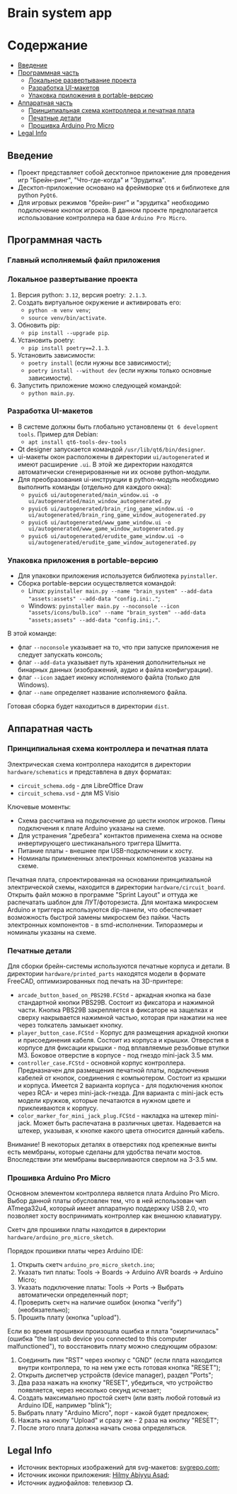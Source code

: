 Brain system app
=====

# Содержание

- [Введение](#введение)
- [Программная часть](#программная-часть)
    - [Локальное развертывание проекта](#локальное-развертывание-проекта)
    - [Разработка UI-макетов](#разработка-ui-макетов)
    - [Упаковка приложения в portable-версию](#упаковка-приложения-в-portable-версию)
- [Аппаратная часть](#аппаратная-часть)
    - [Принципиальная схема контроллера и печатная плата](#принципиальная-схема-контроллера-и-печатная-плата)
    - [Печатные детали](#печатные-детали)
    - [Прошивка Arduino Pro Micro](#прошивка-arduino-pro-micro)
- [Legal Info](#legal-info)

## Введение
<a name='#введение'></a>

- Проект представляет собой десктопное приложение для проведения игр "Брейн-ринг", "Что-где-когда" и "Эрудитка".
- Десктоп-приложение основано на фреймворке `Qt6` и библиотеке для python `PyQt6`.
- Для игровых  режимов "брейн-ринг" и "эрудитка" необходимо подключение кнопок игроков. В данном проекте предполагается использование контроллера на базе `Arduino Pro Micro`.

## Программная часть
<a name='#программная-часть'></a>

### Главный исполняемый файл приложения
<a name='главный-исполняемый-файл-приложения'></a>

### Локальное развертывание проекта
<a name='локальное-развертывание-проекта'></a>

1. Версия python: `3.12`, версия poetry:` 2.1.3`.
2. Создать виртуальное окружение и активировать его:
    - `python -m venv venv`;
    - `source venv/bin/activate`.
3. Обновить pip:
    - `pip install --upgrade pip`.
4. Установить poetry:
    - `pip install poetry==2.1.3`.
5. Установить зависимости:
    - `poetry install` (если нужны все зависимости);
    - `poetry install --without dev` (если нужны только основные зависимости).
6. Запустить приложение можно следующей командой:
    - `python main.py`.

### Разработка UI-макетов
<a name='разработка-ui-макетов'></a>

- В системе должны быть глобально установлены `Qt 6 development tools`. Пример для Debian:
    - `apt install qt6-tools-dev-tools`
- Qt designer запускается командой `/usr/lib/qt6/bin/designer`.
- ui-макеты окон расположены в директории `ui/autogenerated` и имеют расширение `.ui`. В этой же директории находятся автоматически сгенерированные ни их основе python-модули.
- Для преобразования ui-инструкции в python-модуль необходимо выполнить команды (отдельно для каждого окна):
    - `pyuic6 ui/autogenerated/main_window.ui -o ui/autogenerated/main_window_autogenerated.py`
    - `pyuic6 ui/autogenerated/brain_ring_game_window.ui -o ui/autogenerated/brain_ring_game_window_autogenerated.py`
    - `pyuic6 ui/autogenerated/www_game_window.ui -o ui/autogenerated/www_game_window_autogenerated.py`
    - `pyuic6 ui/autogenerated/erudite_game_window.ui -o ui/autogenerated/erudite_game_window_autogenerated.py`

### Упаковка приложения в portable-версию
<a name='упаковка-приложения-в-portable-версию'></a>

- Для упаковки приложения используется библиотека `pyinstaller`.
- Сборка portable-версии осуществляется командой:
    - Linux: `pyinstaller main.py --name "brain_system" --add-data "assets:assets" --add-data "config.ini:."`;
    - Windows: `pyinstaller main.py --noconsole --icon "assets/icons/bulb.ico" --name "brain_system" --add-data "assets;assets" --add-data "config.ini;."`.

В этой команде:
- флаг `--noconsole` указывает на то, что при запуске приложения не следует запускать консоль;
- флаг `--add-data` указывает путь хранения дополнительных не бинарных данных (изображений, аудио и файла конфигурации).
- флаг `--icon` задает иконку исполняемого файла (только для Windows).
- флаг `--name` определяет название исполняемого файла.

Готовая сборка будет находиться в директории `dist`.

## Аппаратная часть
<a name='#аппаратная-часть'></a>

### Принципиальная схема контроллера и печатная плата
<a name='#принципиальная-схема-контроллера-и-печатная-плата'></a>

Электрическая схема контроллера находится в директории `hardware/schematics` и представлена в двух форматах:
- `circuit_schema.odg` - для LibreOffice Draw
- `circuit_schema.vsd` - для MS Visio

Ключевые моменты:
- Схема рассчитана на подключение до шести кнопок игроков. Пины подключения к плате Arduino указаны на схеме.
- Для устранения "дребезга" контактов применена схема на основе инвертирующего шестиканального триггера Шмитта.
- Питание платы - внешнее при USB-подключении к хосту.
- Номиналы примененных электронных компонентов указаны на схеме.

Печатная плата, спроектированная на основании принципиальной электрической схемы, находится в директории `hardware/circuit_board`. Открыть файл можно в программе "Sprint Layout" и оттуда же распечатать шаблон для ЛУТ/фоторезиста. Для монтажа микросхем Arduino и триггера используются dip-панели, что обеспечивает возможность быстрой замены микросхем без пайки. Часть электронных компонентов - в smd-исполнении. Типоразмеры и номиналы указаны на схеме.

### Печатные детали
<a name='#печатные-детали'></a>

Для сборки брейн-системы используются печатные корпуса и детали. В директории `hardware/printed_parts` находятся модели в формате FreeCAD, оптимизированных под печать на 3D-принтере:
- `arcade_button_based_on_PBS29B.FCStd` - аркадная кнопка на базе стандартной кнопки PBS29B. Состоит из фиксатора и нажимной части. Кнопка PBS29B закрепляется в фиксаторе на защелках и сверху накрывается нажимной частью, которая при нажатии на нее через толкатель замыкает кнопку.
- `player_button_case.FCStd` -  Корпус для размещения аркадной кнопки и присоединения кабеля. Состоит из корпуса и крышки. Отверстия в корпусе для фиксации крышки - под вплавляемые резьбовые втулки M3. Боковое отверстие в корпусе - под гнездо mini-jack 3.5 мм.
- `controller_case.FCStd` -  основной корпус контроллера. Предназначен для размещения печатной платы, подключения кабелей от кнопок, соединения с компьютером. Состоит из крышки и корпуса. Имеется 2 варианта корпуса - для подключения кнопок через RCA- и через mini-jack-гнезда. Для варианта с mini-jack есть модели кружков, которые печатаются в нужном цвете и приклеиваются к корпусу.
- `color_marker_for_mini_jack_plug.FCStd` -  накладка на штекер mini-jack. Может быть распечатана в различных цветах. Надевается на штекер, указывая, к кнопке какого цвета относится данный кабель.

Внимание! В некоторых деталях в отверстиях под крепежные винты есть мембраны, которые сделаны для удобства печати мостов. Впоследствии эти мембраны высверливаются сверлом на 3-3.5 мм.

### Прошивка Arduino Pro Micro
<a name='#прошивка-arduino-pro-micro'></a>

Основном элементом контроллера является плата Arduino Pro Micro. Выбор данной платы обусловлен тем, что в ней использован чип ATmega32u4, который имеет аппаратную поддержку USB 2.0, что позволяет хосту воспринимать контроллер как внешнюю клавиатуру.

Скетч для прошивки платы находится в директории `hardware/arduino_pro_micro_sketch`.

Порядок прошивки платы через Arduino IDE:
1. Открыть скетч `arduino_pro_micro_sketch.ino`;
2. Указать тип платы: Tools -> Boards -> Arduino AVR boards -> Arduino Micro;
3. Указать подключение платы: Tools -> Ports -> Выбрать автоматически определенный порт;
4. Проверить скетч на наличие ошибок (кнопка "verify") (необязательно);
5. Прошить плату (кнопка "upload").

Если во время прошивки произошла ошибка и плата "окирпичилась" (ошибка "the last usb device you connected to this computer malfunctioned"), то восстановить плату можно следующим образом:
1. Соединить пин "RST" через кнопку с "GND" (если плата находится внутри контроллера, то на нем уже есть готовая кнопка "RESET");
2. Открыть диспетчер устройств (device manager), раздел "Ports";
3. Два раза нажать на кнопку "RESET", убедиться, что устройство появляется, через несколько секунд исчезает;
4. Создать максимально простой скетч (или взять любой готовый из Arduino IDE, например "blink");
5. Выбрать плату "Arduino Micro", порт - какой будет предложен;
6. Нажать на кнопу "Upload" и сразу же - 2 раза на кнопку "RESET";
7. После этого плата должна начать снова определяться.

## Legal Info
<a name='#legal-info'></a>

- Источник векторных изображений для svg-макетов: [svgrepo.com](https://www.svgrepo.com/);
- Источник иконки приложения: [Hilmy Abiyyu Asad](https://freeicons.io/profile/75801);
- Источник аудиофайлов: телевизор :tv:.
